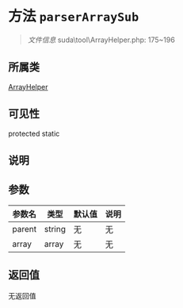 # 方法 `parserArraySub`

> *文件信息* suda\tool\ArrayHelper.php: 175~196

## 所属类 

[ArrayHelper](../ArrayHelper.md)

## 可见性

 protected static

## 说明



## 参数


| 参数名 | 类型 | 默认值 | 说明 |
|--------|-----|-------|-------|
| parent |  string | 无 | 无 |
| array |  array | 无 | 无 |



## 返回值

无返回值
